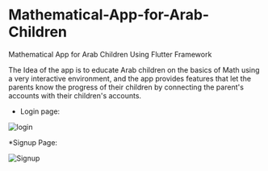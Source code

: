 # Mathematical-App-for-Arab-Children
Mathematical App for Arab Children Using Flutter Framework

The Idea of the app is to educate Arab children on the basics of Math using a very interactive environment, and the app provides features that let the parents know the progress of their children by connecting the parent's accounts with their children's accounts.

* Login page:

![login](https://github.com/Mohammad-Mualla-CE/Mathematical-App-for-Arab-Children/assets/103336547/127bfc20-30ed-4a1c-b151-2f5033fbdfb5)

*Signup Page:

![Signup](https://github.com/Mohammad-Mualla-CE/Mathematical-App-for-Arab-Children/assets/103336547/ef0f28f2-85bf-40bc-a94c-77e383b35c9f)

